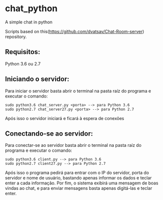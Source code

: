 # chat_python
A simple chat in python

Scripts based on this(https://github.com/dvatsav/Chat-Room-server) repository.

## Requisitos:
Python 3.6 ou 2.7

## Iniciando o servidor:
Para iniciar o servidor basta abrir o terminal na pasta raíz do programa e executar o comando:

    sudo python3.6 chat_server.py <porta> --> para Python 3.6
    sudo python2.7 chat_server27.py <porta> --> para Python 2.7

Após isso o servidor iniciará e ficará à espera de conexões

## Conectando-se ao servidor:
Para conectar-se ao servidor basta abrir o terminal na pasta raíz do programa e executar o comando:

    sudo python3.6 client.py --> para Python 3.6
    sudo python2.7 client27.py --> para Python 2.7

Após isso o programa pedirá para entrar com o IP do servidor, porta do servidor e nome de usuário, bastando
apenas informar os dados e teclar enter a cada informação. Por fim, o sistema exibirá uma mensagem
de boas vindas ao chat, e para enviar mensagens basta apenas digitá-las e teclar enter.
